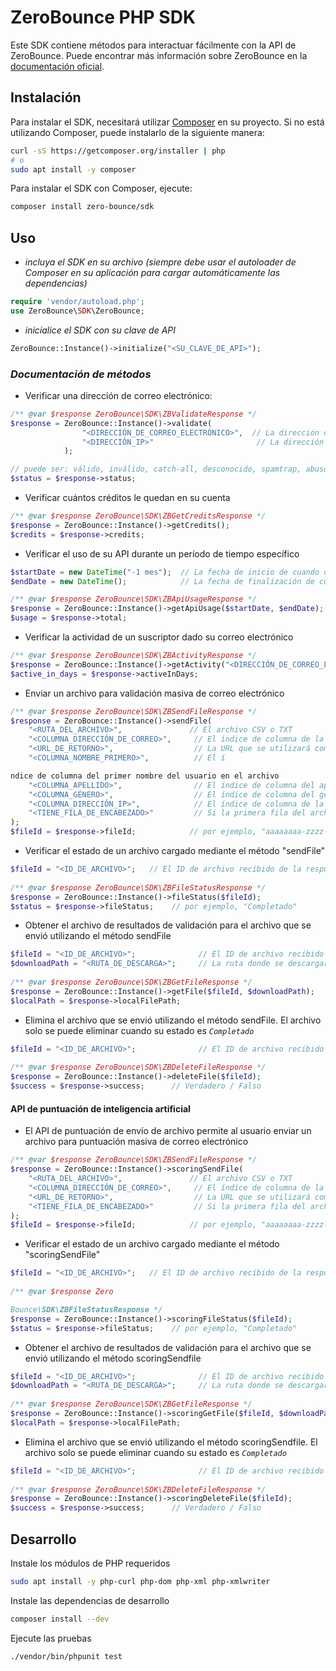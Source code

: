 # ZeroBounce PHP SDK

Este SDK contiene métodos para interactuar fácilmente con la API de ZeroBounce.
Puede encontrar más información sobre ZeroBounce en la [documentación oficial](https://www.zerobounce.net/docs/).

## Instalación
Para instalar el SDK, necesitará utilizar [Composer](https://getcomposer.org/) en su proyecto.
Si no está utilizando Composer, puede instalarlo de la siguiente manera:
```bash
curl -sS https://getcomposer.org/installer | php
# o
sudo apt install -y composer
```

Para instalar el SDK con Composer, ejecute:
```bash
composer install zero-bounce/sdk
```

## Uso
- _incluya el SDK en su archivo (siempre debe usar el autoloader de Composer en su aplicación para cargar automáticamente las dependencias)_
```php
require 'vendor/autoload.php';
use ZeroBounce\SDK\ZeroBounce;
```

- _inicialice el SDK con su clave de API_
```php
ZeroBounce::Instance()->initialize("<SU_CLAVE_DE_API>");
```

### _Documentación de métodos_

- Verificar una dirección de correo electrónico:
```php
/** @var $response ZeroBounce\SDK\ZBValidateResponse */
$response = ZeroBounce::Instance()->validate(
                "<DIRECCIÓN_DE_CORREO_ELECTRÓNICO>",  // La dirección de correo electrónico que desea validar
                "<DIRECCIÓN_IP>"                       // La dirección IP desde la cual se registró el correo electrónico (puede estar en blanco)
            );

// puede ser: válido, inválido, catch-all, desconocido, spamtrap, abuso, no_enviar_correo
$status = $response->status;
```

- Verificar cuántos créditos le quedan en su cuenta
```php
/** @var $response ZeroBounce\SDK\ZBGetCreditsResponse */
$response = ZeroBounce::Instance()->getCredits();
$credits = $response->credits;
```

- Verificar el uso de su API durante un período de tiempo específico
```php
$startDate = new DateTime("-1 mes");  // La fecha de inicio de cuando desea ver el uso de la API
$endDate = new DateTime();            // La fecha de finalización de cuando desea ver el uso de la API

/** @var $response ZeroBounce\SDK\ZBApiUsageResponse */
$response = ZeroBounce::Instance()->getApiUsage($startDate, $endDate);
$usage = $response->total;
```

- Verificar la actividad de un suscriptor dado su correo electrónico
```php
/** @var $response ZeroBounce\SDK\ZBActivityResponse */
$response = ZeroBounce::Instance()->getActivity("<DIRECCIÓN_DE_CORREO_ELECTRÓNICO>");
$active_in_days = $response->activeInDays;
```

- Enviar un archivo para validación masiva de correo electrónico
```php
/** @var $response ZeroBounce\SDK\ZBSendFileResponse */
$response = ZeroBounce::Instance()->sendFile(
    "<RUTA_DEL_ARCHIVO>",               // El archivo CSV o TXT
    "<COLUMNA_DIRECCIÓN_DE_CORREO>",     // El índice de columna de la dirección de correo electrónico en el archivo. El índice comienza en 1
    "<URL_DE_RETORNO>",                  // La URL que se utilizará como devolución de llamada después de que se envíe el archivo
    "<COLUMNA_NOMBRE_PRIMERO>",          // El í

ndice de columna del primer nombre del usuario en el archivo
    "<COLUMNA_APELLIDO>",                // El índice de columna del apellido del usuario en el archivo
    "<COLUMNA_GÉNERO>",                  // El índice de columna del género del usuario en el archivo
    "<COLUMNA_DIRECCIÓN_IP>",            // El índice de columna de la dirección IP en el archivo
    "<TIENE_FILA_DE_ENCABEZADO>"         // Si la primera fila del archivo enviado es una fila de encabezado. Verdadero o Falso
);
$fileId = $response->fileId;            // por ejemplo, "aaaaaaaa-zzzz-xxxx-yyyy-5003727fffff"
```

- Verificar el estado de un archivo cargado mediante el método "sendFile"
```php
$fileId = "<ID_DE_ARCHIVO>";   // El ID de archivo recibido de la respuesta "sendFile"
 
/** @var $response ZeroBounce\SDK\ZBFileStatusResponse */
$response = ZeroBounce::Instance()->fileStatus($fileId);
$status = $response->fileStatus;    // por ejemplo, "Completado"
```

- Obtener el archivo de resultados de validación para el archivo que se envió utilizando el método sendFile
```php
$fileId = "<ID_DE_ARCHIVO>";              // El ID de archivo recibido de la respuesta "sendFile"
$downloadPath = "<RUTA_DE_DESCARGA>";     // La ruta donde se descargará el archivo
 
/** @var $response ZeroBounce\SDK\ZBGetFileResponse */
$response = ZeroBounce::Instance()->getFile($fileId, $downloadPath);
$localPath = $response->localFilePath;
```

- Elimina el archivo que se envió utilizando el método sendFile. El archivo solo se puede eliminar cuando su estado es _`Completado`_
```php
$fileId = "<ID_DE_ARCHIVO>";              // El ID de archivo recibido de la respuesta "sendFile"
 
/** @var $response ZeroBounce\SDK\ZBDeleteFileResponse */
$response = ZeroBounce::Instance()->deleteFile($fileId);
$success = $response->success;      // Verdadero / Falso
```

#### API de puntuación de inteligencia artificial
- El API de puntuación de envío de archivo permite al usuario enviar un archivo para puntuación masiva de correo electrónico
```php
/** @var $response ZeroBounce\SDK\ZBSendFileResponse */
$response = ZeroBounce::Instance()->scoringSendFile(
    "<RUTA_DEL_ARCHIVO>",               // El archivo CSV o TXT
    "<COLUMNA_DIRECCIÓN_DE_CORREO>",     // El índice de columna de la dirección de correo electrónico en el archivo. El índice comienza en 1
    "<URL_DE_RETORNO>",                  // La URL que se utilizará como devolución de llamada después de que se envíe el archivo
    "<TIENE_FILA_DE_ENCABEZADO>"         // Si la primera fila del archivo enviado es una fila de encabezado. Verdadero o Falso
);
$fileId = $response->fileId;            // por ejemplo, "aaaaaaaa-zzzz-xxxx-yyyy-5003727fffff"
```

- Verificar el estado de un archivo cargado mediante el método "scoringSendFile"
```php
$fileId = "<ID_DE_ARCHIVO>";   // El ID de archivo recibido de la respuesta "sendFile"
 
/** @var $response Zero

Bounce\SDK\ZBFileStatusResponse */
$response = ZeroBounce::Instance()->scoringFileStatus($fileId);
$status = $response->fileStatus;    // por ejemplo, "Completado"
```

- Obtener el archivo de resultados de validación para el archivo que se envió utilizando el método scoringSendfile
```php
$fileId = "<ID_DE_ARCHIVO>";              // El ID de archivo recibido de la respuesta "sendFile"
$downloadPath = "<RUTA_DE_DESCARGA>";     // La ruta donde se descargará el archivo
 
/** @var $response ZeroBounce\SDK\ZBGetFileResponse */
$response = ZeroBounce::Instance()->scoringGetFile($fileId, $downloadPath);
$localPath = $response->localFilePath;
```

- Elimina el archivo que se envió utilizando el método scoringSendfile. El archivo solo se puede eliminar cuando su estado es _`Completado`_
```php
$fileId = "<ID_DE_ARCHIVO>";              // El ID de archivo recibido de la respuesta "sendFile"
 
/** @var $response ZeroBounce\SDK\ZBDeleteFileResponse */
$response = ZeroBounce::Instance()->scoringDeleteFile($fileId);
$success = $response->success;      // Verdadero / Falso
```

## Desarrollo

Instale los módulos de PHP requeridos
```bash
sudo apt install -y php-curl php-dom php-xml php-xmlwriter
```

Instale las dependencias de desarrollo
```bash
composer install --dev
```

Ejecute las pruebas
```bash
./vendor/bin/phpunit test
```